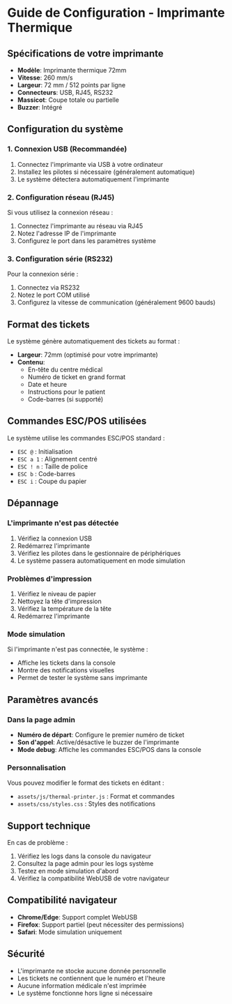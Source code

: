 # Guide de Configuration - Imprimante Thermique

## Spécifications de votre imprimante
- **Modèle**: Imprimante thermique 72mm
- **Vitesse**: 260 mm/s
- **Largeur**: 72 mm / 512 points par ligne
- **Connecteurs**: USB, RJ45, RS232
- **Massicot**: Coupe totale ou partielle
- **Buzzer**: Intégré

## Configuration du système

### 1. Connexion USB (Recommandée)
1. Connectez l'imprimante via USB à votre ordinateur
2. Installez les pilotes si nécessaire (généralement automatique)
3. Le système détectera automatiquement l'imprimante

### 2. Configuration réseau (RJ45)
Si vous utilisez la connexion réseau :
1. Connectez l'imprimante au réseau via RJ45
2. Notez l'adresse IP de l'imprimante
3. Configurez le port dans les paramètres système

### 3. Configuration série (RS232)
Pour la connexion série :
1. Connectez via RS232
2. Notez le port COM utilisé
3. Configurez la vitesse de communication (généralement 9600 bauds)

## Format des tickets

Le système génère automatiquement des tickets au format :
- **Largeur**: 72mm (optimisé pour votre imprimante)
- **Contenu**: 
  - En-tête du centre médical
  - Numéro de ticket en grand format
  - Date et heure
  - Instructions pour le patient
  - Code-barres (si supporté)

## Commandes ESC/POS utilisées

Le système utilise les commandes ESC/POS standard :
- `ESC @` : Initialisation
- `ESC a 1` : Alignement centré
- `ESC ! n` : Taille de police
- `ESC b` : Code-barres
- `ESC i` : Coupe du papier

## Dépannage

### L'imprimante n'est pas détectée
1. Vérifiez la connexion USB
2. Redémarrez l'imprimante
3. Vérifiez les pilotes dans le gestionnaire de périphériques
4. Le système passera automatiquement en mode simulation

### Problèmes d'impression
1. Vérifiez le niveau de papier
2. Nettoyez la tête d'impression
3. Vérifiez la température de la tête
4. Redémarrez l'imprimante

### Mode simulation
Si l'imprimante n'est pas connectée, le système :
- Affiche les tickets dans la console
- Montre des notifications visuelles
- Permet de tester le système sans imprimante

## Paramètres avancés

### Dans la page admin
- **Numéro de départ**: Configure le premier numéro de ticket
- **Son d'appel**: Active/désactive le buzzer de l'imprimante
- **Mode debug**: Affiche les commandes ESC/POS dans la console

### Personnalisation
Vous pouvez modifier le format des tickets en éditant :
- `assets/js/thermal-printer.js` : Format et commandes
- `assets/css/styles.css` : Styles des notifications

## Support technique

En cas de problème :
1. Vérifiez les logs dans la console du navigateur
2. Consultez la page admin pour les logs système
3. Testez en mode simulation d'abord
4. Vérifiez la compatibilité WebUSB de votre navigateur

## Compatibilité navigateur

- **Chrome/Edge**: Support complet WebUSB
- **Firefox**: Support partiel (peut nécessiter des permissions)
- **Safari**: Mode simulation uniquement

## Sécurité

- L'imprimante ne stocke aucune donnée personnelle
- Les tickets ne contiennent que le numéro et l'heure
- Aucune information médicale n'est imprimée
- Le système fonctionne hors ligne si nécessaire
